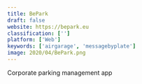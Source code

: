 ```yaml
---
title: BePark
draft: false 
website: https://bepark.eu
classification: ['']
platform: ['Web']
keywords: ['airgarage', 'messagebyplate']
image: 2020/04/BePark.png
---
```

Corporate parking management app